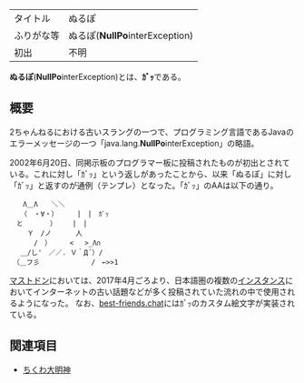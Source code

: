 <div>

|            |                                  |
|------------|----------------------------------|
| タイトル   | ぬるぽ                           |
| ふりがな等 | ぬるぽ(**NullPo**interException) |
| 初出       | 不明                             |

  
**ぬるぽ**(**NullPo**interException)とは、**ｶﾞｯ**である。

## 概要

2ちゃんねるにおける古いスラングの一つで、プログラミング言語であるJavaのエラーメッセージの一つ「java.lang.**NullPo**interException」の略語。

2002年6月20日、同掲示板のプログラマー板に投稿されたものが初出とされている。これに対し「ｶﾞｯ」という返しがあったことから、以来「ぬるぽ」に対し「ｶﾞｯ」と返すのが通例（テンプレ）となった。「ｶﾞｯ」のAAは以下の通り。

    　　Λ＿Λ　　＼＼
    　 （　・∀・）   　|　|　ｶﾞｯ
    　と　　　　）　   |　|
    　　 Ｙ　/ノ　　　 人
    　　　 /　）　 　 < 　>_Λ∩
    　 ＿/し'　／／. Ｖ｀Д´）/
    　（＿フ彡　　　　　 　　/　←>>1

[マストドン](/Mastodon "Mastodon")においては、2017年4月ごろより、日本語圏の複数の[インスタンス](/%E3%82%A4%E3%83%B3%E3%82%B9%E3%82%BF%E3%83%B3%E3%82%B9 "インスタンス")においてインターネットの古い話題などが多く投稿されていた流れの中で使用されるようになった。 なお、[best-friends.chat](/Best-friends.chat "Best-friends.chat")にはｶﾞｯのカスタム絵文字が実装されている。

## 関連項目

-   [ちくわ大明神](/index.php?title=%E3%81%A1%E3%81%8F%E3%82%8F%E5%A4%A7%E6%98%8E%E7%A5%9E&action=edit&redlink=1 "ちくわ大明神 (存在しないページ)")

</div>
